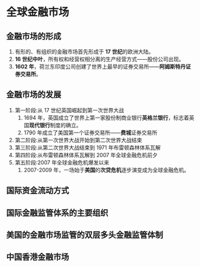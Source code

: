 # 全球金融市场

## 金融市场的形成

1. 有形的、有组织的金融市场首先形成于 **17 世纪**的欧洲大陆。
2. **16 世纪中叶**，所有权和经营权相分离的生产经营方式——股份公司出现。
3. **1602 年**，荷兰东印度公司创建了世界上最早的证券交易所——**阿姆斯特丹证券交易所**。

## 金融市场的发展

1. 第一阶段:从 17 世纪英国崛起到第一次世界大战
   1. 1694 年，英国成立了世界上第一家股份制商业银行**英格兰银行**，标志着英国**现代银行**制度的确立。
   2. 1790 年成立了美国第一个证券交易所——**费城**证券交易所
2. 第二阶段:从第一次世界大战开始到第二次世界大战结束
3. 第三阶段:从第二次世界大战结束到 1971 年布雷顿森林体系瓦解
4. 第四阶段:从布雷顿森林体系瓦解到 2007 年全球金融危机前夕
5. 第五阶段:2007 年全球金融危机爆发以来
   1. 2007-2009 年，一场始于**美国**的**次贷危机**逐步演变成为全球金融危机。

## 国际资金流动方式

## 国际金融监管体系的主要组织

## 美国的金融市场监管的双层多头金融监管体制

## 中国香港金融市场
